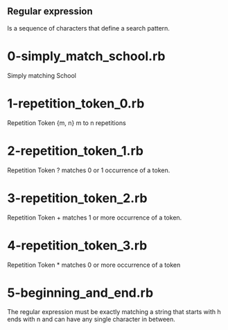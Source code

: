 ## Regular expression
Is a sequence of characters that define a search pattern.
# 0-simply_match_school.rb
Simply matching School
# 1-repetition_token_0.rb
Repetition Token {m, n} m to n repetitions
# 2-repetition_token_1.rb
Repetition Token ? matches 0 or 1 occurrence of a token.
# 3-repetition_token_2.rb
Repetition Token + matches 1 or more occurrence of a token.
# 4-repetition_token_3.rb
Repetition Token * matches 0 or more occurrence of a token
# 5-beginning_and_end.rb
The regular expression must be exactly matching a string that starts with h ends with n and can have any single character in between.
